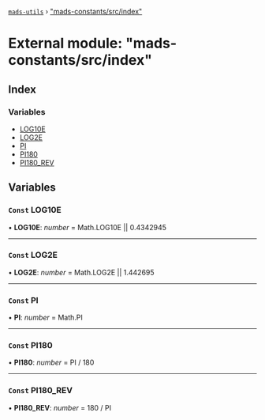 [`mads-utils`](../README.md) › ["mads-constants/src/index"](_mads_constants_src_index_.md)

# External module: "mads-constants/src/index"

## Index

### Variables

* [LOG10E](_mads_constants_src_index_.md#const-log10e)
* [LOG2E](_mads_constants_src_index_.md#const-log2e)
* [PI](_mads_constants_src_index_.md#const-pi)
* [PI180](_mads_constants_src_index_.md#const-pi180)
* [PI180_REV](_mads_constants_src_index_.md#const-pi180_rev)

## Variables

### `Const` LOG10E

• **LOG10E**: *number* = Math.LOG10E || 0.4342945

___

### `Const` LOG2E

• **LOG2E**: *number* = Math.LOG2E || 1.442695

___

### `Const` PI

• **PI**: *number* = Math.PI

___

### `Const` PI180

• **PI180**: *number* = PI / 180

___

### `Const` PI180_REV

• **PI180_REV**: *number* = 180 / PI
